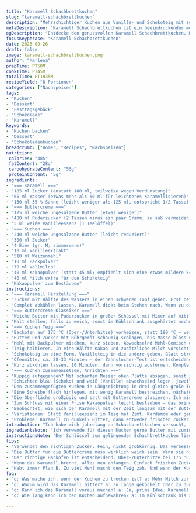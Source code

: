 ```yaml
---
title: "Karamell Schachbrettkuchen"
slug: "karamell-schachbrettkuchen"
description: "Mehrschichtiger Kuchen aus Vanille- und Schokoteig mit selbstgemachtem Karamell und Buttercreme, gestaltet als auffälliger Schachbrettmuster-Effekt. Für diejenigen, die gerne mit Texturen und Farben spielen und nicht vor ein bisschen Aufwand zurückschrecken. Das Karamell bringt eine angenehme Tiefe, die Buttercreme sorgt für Cremigkeit. Wichtig: Karamell nicht zu dunkel werden lassen, sonst wird es bitter. Statt Kakao kann man auch gemahlene Kaffeebohnen für ein anderes Aroma nutzen. Kleiner Twist: Vanille durch Zimt ersetzen, ergibt herbstlichen Geschmack."
metaDescription: "Karamell Schachbrettkuchen ist ein beeindruckender mehrschichtiger Kuchen, der mit Karamell und Buttercreme begeistert. Ideal für alle, die gerne backen."
ogDescription: "Entdecke den genussvollen Karamell Schachbrettkuchen. Mit seinen zarten Schichten und köstlichem Karamell zieht er alle in seinen Bann."
focusKeyphrase: "Karamell Schachbrettkuchen"
date: 2025-09-26
draft: false
image: karamell-schachbrettkuchen.png
author: "Marlena"
prepTime: PT50M
cookTime: PT45M
totalTime: PT1H35M
recipeYield: "8 Portionen"
categories: ["Nachspeisen"]
tags:
- "Kuchen"
- "Dessert"
- "Festtagsgebäck"
- "Schokolade"
- "Karamell"
keywords:
- "Kuchen backen"
- "Dessert"
- "Schokoladenkuchen"
breadcrumb: ["Home", "Recipes", "Nachspeisen"]
nutrition: 
 calories: "485"
 fatContent: "28g"
 carbohydrateContent: "56g"
 proteinContent: "5g"
ingredients:
- "=== Karamell ==="
- "185 ml Zucker (anstatt 180 ml, teilweise wegen Verdunstung)"
- "65 ml Wasser (etwas mehr als 60 ml für leichteres Karamellisieren)"
- "130 ml 35 % Sahne (leicht weniger als 125 ml, entspricht 1/2 Tasse)"
- "=== Buttercreme ==="
- "175 ml weiche ungesalzene Butter (etwas weniger)"
- "480 ml Puderzucker (2 Tassen minus ein paar Gramm, zu süß vermeiden)"
- "5 ml weiße Vanilleessenz (1 Teelöffel)"
- "=== Kuchen ==="
- "240 ml weiche ungesalzene Butter (leicht reduziert)"
- "300 ml Zucker"
- "4 Eier (gr. M, zimmerwarm)"
- "10 ml Vanilleextrakt"
- "510 ml Weizenmehl"
- "10 ml Backpulver"
- "70 ml Vollmilch"
- "40 ml Kakaopulver (statt 45 ml; empfiehlt sich eine etwas mildere Schoko-Note)"
- "40 ml Milch extra für den Schokoteig"
- "Kakaopulver zum Bestäuben"
instructions:
- "=== Karamell Herstellung ==="
- "Zucker mit Hälfte des Wassers in einen schweren Topf geben. Erst bei mittlerer Hitze beobachten; anfänglich kristallisiert der Zucker, nicht rühren, nur Topf drehen. Er wird goldener und dampft leicht. Wenn bernsteinfarben, sofort den Rest Wasser behutsam zugeben – spritzt leicht! Hitze verringern, Sahne langsam angießen. Achtung: Blubbert stark, Blasen zischen. Mindestens 3 Minuten köcheln lassen, bis es leicht eindickt. Riechen: süß, kaum verbrannt. Sollte dunkel bernsteinfarben sein, sonst bitter."
- "Complet abkühlen lassen, Karamell dickt beim Stehen nach. Wenn zu dick, bei Bedarf etwas Sahne nachfüllen."
- "=== Buttercreme-Klassiker ==="
- "Weiche Butter mit Puderzucker in großer Schüssel mit Mixer auf mittlerer Stufe rühren, bis Volumen sichtbar zunimmt (5-7 Minuten). Vanilleessenz einrühren, weiter schlagen, bis die Buttercreme samtig ist, keine Krümel mehr."
- "Kalt stellen, falls zu weich, sonst im Kühlschrank ausgehärtet nochmal 5 Min. auf Zimmertemperatur bringen vor Verwendung."
- "=== Kuchen Teig ==="
- "Backofen auf 175 °C (Ober-/Unterhitze) vorheizen, statt 180 °C – verbessert Textur ein bisschen (schon oft gemacht). Zwei Kastenformen (23x13 cm) gut buttern oder mit Backpapier auslegen, denn festkleben nervt. Man sollte nur leicht fetten, sonst zu braune Ränder."
- "Butter und Zucker mit Rührgerät schaumig schlagen, bis Masse blass und voluminös ist (ca. 4-5 Min.). Eier einzeln unterrühren; jedes vorher mit Gabel verquirlen. Vanille rein, alles gut vermengen."
- "Mehl mit Backpulver mischen, kurz sieben. Abwechselnd Mehl-Gemisch und Milch zum Teig geben, beginnen und enden mit Mehl. Nicht übermengen, sonst zäh. Rühren, bis gerade vermischt."
- "Teig halbieren. In eine Hälfte Kakao und zusätzliche Milch vorsichtig unterheben, bis gleichmäßig schokoladig. Achtung, zu starkes Rühren macht Schokoteig fest."
- "Schokoteig in eine Form, Vanilleteig in die andere geben. Glatt streichen."
- "Ofenmitte, ca. 28-33 Minuten – der Zahnstocher-Test ist entscheidend: stumpf, sauber heraus, ohne Krümel anhaften. Je dunkler der Kuchen, desto schneller kann er trocknen. Wenn Oberfläche feste Leichtbräunung, aber innen noch weich, rausnehmen. Sonst schnell austrocknen lassen oder Käsekrümel — nein, Kakaopulver hilft beim optischen Überprüfen."
- "Kurz abkühlen lassen, 10 Minuten, dann vorsichtig ausformen. Komplett auskühlen lassen auf Gitter."
- "=== Kuchen zusammensetzen, Anrichten ==="
- "Kuppig aufgegangen? Mit scharfem Messer oben Platte absägen, sonst schiefes Stapeln (hatte oft Ärger damit, Früchtekuchen geht besser). Kuchen horizontal in zwei Schichten schneiden, dünnerer Boden ist stabiler."
- "Schichten blau (Schoko) und weiß (Vanille) abwechselnd legen, jeweils großzügig mit Karamell bestreichen. Kleiner Trick: Karamell vorher etwas anwärmen, damit er streichfähiger wird. Sonst zerbrecht Ihr Schichten. Ränder gerade schneiden, alle Kanten begradigen — optisch zählt das sehr."
- "Den zusammengefügten Kuchen in Längsrichtung in drei gleich große Teile schneiden. So entstehen drei gleichmäßige Kuchenscheiben mit dem typischen Schachbrettmuster."
- "Eine Scheibe flach hinlegen, mit wenig Karamell bestreichen, nächste Scheibe legen, wieder Karamell, bis alle drei Scheiben übereinander sind."
- "Die Oberfläche großzügig und satt mit Buttercreme glasieren. Ich mische manchmal einen Teil Buttercreme mit Pastell-Lebensmittelfarbe (z.B. Hellgrün oder Rosa) für optische Highlights. Sehr hübsch für besondere Anlässe."
- "Zum Schluss mit einer Prise Kakaopulver leicht bestäuben – das bringt das Muster nochmal hervor und riecht aromatisch. Gekühlt servieren, aber nicht eiskalt, dann wird der Geschmack gedämpft."
- "Beobachtet, wie sich der Karamell mit der Zeit langsam mit der Buttercreme verbindet – das gibt eine richtig feine, cremig-klebrige Textur."
- "Variationen: Statt Vanilleessenz im Teig mal Zimt, Kardamom oder gemahlene Haselnüsse ausprobieren. Für die Veganer kann man Butter gegen vegane Margarine und Eier durch Apfelmus ersetzen, allerdings ist das Karamell dann schwierig, da Zucker häufig kristallisiert. Ein bisschen Erfahrung braucht man."
- "Probleme: Karamell zu dunkel? Bitter, dann entweder frischen Zucker nehmen oder die Hitze reduzieren und häufiger umrühren. Kuchen ungleichmäßig aufgegangen? Teig nicht zu lange schlagen, Förmchen nicht zu voll füllen (max. 2/3). Kuchen zu trocken? Milchanteil erhöhen oder Ofentür kurz öffnen nach Hälfte der Zeit, um Feuchtigkeit zu regulieren."
introduction: "Ich habe mich jahrelang an Schachbrettkuchen versucht, immer wieder die Balance zwischen feuchtem Teig und dem knackigen Karamell gesucht. Das heimtückische beim Karamellkochen: Sekunden entscheiden, ob es karamellig oder verbrannt schmeckt. Mein Tipp: lieber eine Nuance heller, nachgaren geht nicht. Der Schichtungseffekt macht zwar Arbeit, sorgt aber für den hübschen Effekt, der jeden Gast beeindruckt. Die kleinen Details, wie die Kuchen gerade schneiden, den Karamell streichfähig halten und die Buttercreme dick genug schlagen – das sind meine persönlichen Erkenntnisse. Die Vanillepartie könnt Ihr mit einer Prise Zimt ersetzen, das gibt der ganzen Sache eine ganz andere Dimension. Wichtig: timing und das Auge stets mit dabei."
ingredientsNote: "Ich verwende für diesen Kuchen gerne Butter mit zumindest 82 % Fett, das gibt den richtigen Geschmack und macht die Konsistenz cremiger. Zucker sollte fein sein, grobkörniger nimmt mehr Zeit zum Karamellisieren. Sahne frisch und gekühlt, so bindet der Karamell besser. Bei Vanilleessenz auf Qualität achten, da billig oft künstlich schmeckt. Für den Schokoteig macht es Sinn, ungesüßtes Kakaopulver zu nehmen, auch als Backkakao gekennzeichnet, so kontrolliert man die Süße besser. Milch kann durch Mandelmilch ersetzt werden; Kuchen wird dadurch leicht nussig und etwas feiner. Eier zimmerwarm bringen besseren Teigaufgang."
instructionsNote: "Der Schlüssel zum gelingenden Schachbrettkuchen liegt in der präzisen Organisation. Karamell zuerst machen, da er abkühlen muss; man kann später nochmal leicht erwärmen. Die Zeit während des Kuchenbackens perfekt für Buttercreme nutzen. Niemals Teige übermischen, sonst wird der Kuchen zäh. Der Zahnstocher-Test entscheidet über den richtigen Backzeitpunkt – etwas Feuchtigkeit darf am Stäbchen kleben, aber kein nasser Teig. Beim Schichten lieber etwas Karamell übrig lassen, als zu wenig, sonst lösen sich die Schichten. Bei Geschmacksexperimenten besser kleine Portionen probieren und dann das endgültige Rezept anpassen. Und: immer mit scharfem Messer schneiden, stumpfe bringen Risse und unsaubere Kanten."
tips:
- "Verwendet den richtigen Zucker. Fein, nicht grobkörnig. Das verbessert Karamellisieren. Achtet darauf, nicht zu oft zu rühren. Und ja, das Wasser genau abmessen; ein bisschen mehr hilft."
- "Die Butter für die Buttercreme muss wirklich weich sein. Wenn sie nicht vermischt wird, wird die Creme klumpig. Kein Wetter, keine Ausreden. Kalt stellen, aber nicht zu lange. Temperatursorgen."
- "Der richtige Backofen ist entscheidend. Ober-/Unterhitze bei 175 °C; das sorgt für gleichmäßiges Backen. Setzt immer auf die Mitte des Ofens. Ist der Kuchen oberflächlich zu fest, dann eventuell etwas runter mit der Hitze."
- "Wenn das Karamell brennt, alles neu anfangen. Einfach frischen Zucker nehmen. Und passt auf, beim Sahne hinzufügen; zu schnell und es spritzt. Das ist nicht lustig. Ein heißes Chaos vermeiden."
- "Habt immer Plan B. Zu viel Mehl macht den Teig zäh. Und wenn der Kuchen zu trocken wird, einfach mehr Milch verwenden. Die Ofentür kurz öffnen, den Dampf regulieren."
faq:
- "q: Was mache ich, wenn der Kuchen zu trocken ist? a: Mehr Milch zur Teigmasse geben. Oder Ofentür mal kurz offen lassen während des Backens. Reguliert die Feuchtigkeit und hält den Teig saftig."
- "q: Warum wird das Karamell bitter? a: Zu lange geköchelt oder zu dunkel geworden. Sofort auf frischen Zucker umsteigen. Die Hitze reduzieren, öfter rühren das nächste Mal."
- "q: Kann ich das Karamell voraus machen? a: Ja, prima Idee. Karamell abkühlen lassen. Vor Gebrauch einfach leicht erwärmen, das macht es streichfähiger. Heißer Karamell klebt gut."
- "q: Wie lang kann ich den Kuchen aufbewahren? a: Im Kühlschrank bis zu fünf Tage. Aber den Karamell erst einfüllen kurz vor dem Servieren. Sonst wird's matschig, das will niemand."

---
```

